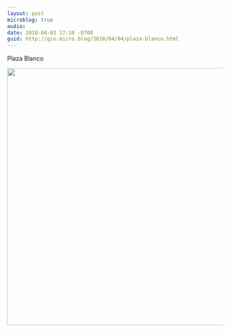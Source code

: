```yaml
---
layout: post
microblog: true
audio: 
date: 2018-04-03 17:10 -0700
guid: http://gio.micro.blog/2018/04/04/plaza-blanco.html
---
```

Plaza Blanco

<img src="http://microblog.stevegio.net/uploads/2018/32e51a4d00.jpg" width="600" height="600" />
